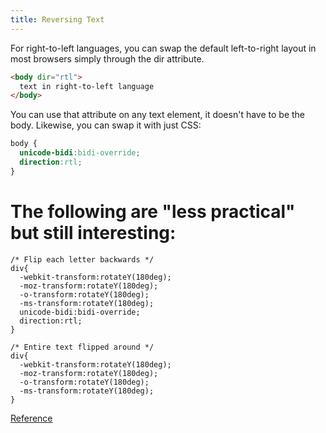 ```yaml
---
title: Reversing Text
---
```


For right-to-left languages, you can swap the default left-to-right layout in most browsers simply through the dir attribute.

```html
<body dir="rtl">
  text in right-to-left language
</body>
```

You can use that attribute on any text element, it doesn't have to be the body. Likewise, you can swap it with just CSS:

```css
body {
  unicode-bidi:bidi-override;
  direction:rtl;
}
```

# The following are "less practical" but still interesting:

```
/* Flip each letter backwards */
div{
  -webkit-transform:rotateY(180deg);
  -moz-transform:rotateY(180deg);
  -o-transform:rotateY(180deg);
  -ms-transform:rotateY(180deg);
  unicode-bidi:bidi-override;
  direction:rtl;
}

/* Entire text flipped around */
div{
  -webkit-transform:rotateY(180deg);
  -moz-transform:rotateY(180deg);
  -o-transform:rotateY(180deg);
  -ms-transform:rotateY(180deg);
}
```

[Reference](http://jsfiddle.net/R29xA/2/)